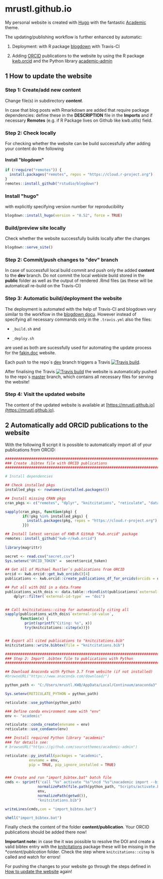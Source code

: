 # mrustl.github.io

My personal website is created with [Hugo](https://gohugo.io/) with the fantastic
[Academic](https://sourcethemes.com/academic/) theme. 

The updating/publishing workflow is further enhanced by automatic: 

1. Deployment: with R package [blogdown](https://github.com/rstudio/blogdown) 
with Travis-CI

2. Adding [ORCID](https://orcid.org/) publications to the website by using the R 
package [kwb.orcid](https://github.com/kwb-r/kwb.orcid) and the Python library 
[academic-admin](https://github.com/sourcethemes/academic-admin)


## 1 How to update the website

### Step 1: Create/add new content

Change file(s) in subdirectory ***content***.

In case that blog posts with Rmarkdown are added that require package dependencies:
define these in the **DESCRIPTION** file in the **Imports** and if necessary 
**Remotes** (e.g. if R Package lives on Github like kwb.utils) field.

### Step 2: Check locally

For checking whether the website can be build successfully after adding your 
content do the following

#### Install "blogdown"
```r
if (!require("remotes")) {
  install.packages("remotes", repos = "https://cloud.r-project.org")
}
remotes::install_github("rstudio/blogdown")
```
### Install "hugo" 

with explicitly specifying version number for reproducibility

```r
blogdown::install_hugo(version = "0.52", force = TRUE)
```

### Build/preview site locally

Check whether the website successfully builds locally after the changes

```r
blogdown::serve_site()
```

### Step 2: Commit/push changes to "dev" branch

In case of successfull local build commit and push only the added **content** 
to the **dev** branch. Do not commit the local webiste build stored in the 
**public** folder as well as the output of rendered .Rmd files (as these will 
be automaticall re-build on the Travis-CI)

### Step 3: Automatic build/deployment the website

The deployment is automated with the help of Travis-CI and blogdown very similar to 
the workflow in the [blogdown docu](https://bookdown.org/yihui/blogdown/travis-github.html). 
However instead of specifying all necessary commands only in the `.travis.yml` 
also the files: 

- `_build.sh` and 

- `_deploy.sh` 

are used as both are sucessfully used for automating the update process 
for the [fakin.doc](https://github.com/kwb-r/fakin.doc) website. 

Each push to the repo`s [dev](https://github.com/mrustl/mrustl.github.io/tree/dev) 
branch triggers a Travis [![Travis build](https://travis-ci.org/mrustl/mrustl.github.io.svg?branch=dev)](https://travis-ci.org/mrustl/mrustl.github.io). 

After finalising the Travis [![Travis build](https://travis-ci.org/mrustl/mrustl.github.io.svg?branch=dev)](https://travis-ci.org/mrustl/mrustl.github.io) the website is automatically pushed to the 
repo`s [master](https://github.com/mrustl/mrustl.github.io/tree/master) branch,
which contains all necessary files for serving the website!

### Step 4: Visit the updated website

The content of the updated website is available at [https://mrustl.github.io](https://mrustl.github.io).



## 2 Automatically add ORCID publications to the website

With the following R script it is possible to automatically import all of your 
publications from ORCID:


```r
###############################################################################
### Create .bibtex file with ORCID publications
###############################################################################

# Install dependencies

## Check installed pkgs
installed_pkgs <- rownames(installed.packages())

## Install missing CRAN pkgs
cran_pkgs <- c("remotes", "dplyr", "knitcitations", "reticulate", "data.table")

sapply(cran_pkgs, function(pkg) {
        if(!pkg %in% installed_pkgs) {
          install.packages(pkg, repos = "https://cloud.r-project.org")
        }})

## Install latest version of KWB-R GitHub "kwb.orcid" package
remotes::install_github("kwb-r/kwb.orcid")
  
library(magrittr)

secret <- read.csv("secret.csv")
Sys.setenv("ORCID_TOKEN" =  secret$orcid_token)

## Get all of Michael Rustler`s publications from ORCID
orcid <- kwb.orcid::get_kwb_orcids()[4]
publications <- kwb.orcid::create_publications_df_for_orcids(orcids = orcid)

## Put all with DOI in a data.frame 
publications_with_dois <- data.table::rbindlist(publications$`external-ids.external-id`) %>%  
    dplyr::filter(`external-id-type` == "doi")
  

## Call knitcitations::citep for automatically citing all
sapply(publications_with_dois$`external-id-value`, 
       function(x) {
         print(sprintf("Citing: %s", x))
         try(knitcitations::citep(x))})


## Export all cited publications to "knitcitations.bib"
knitcitations::write.bibtex(file = "knitcitations.bib")

###############################################################################
### Step 2: Import .bibtex file to publications with Python 
###############################################################################

## Download Anaconda with Python 3.7 from website (if not installed)
#browseURL("https://www.anaconda.com/download/")

python_path <- "C:/Users/mrustl.KWB/AppData/Local/Continuum/anaconda3"

Sys.setenv(RETICULATE_PYTHON = python_path)

reticulate::use_python(python_path)

### Define conda environment name with "env"
env <- "academic"

reticulate::conda_create(envname = env)
reticulate::use_condaenv(env)

### Install required Python library "academic" 
### for details see:
# browseURL("https://github.com/sourcethemes/academic-admin")

reticulate::py_install(packages = "academic", 
           envname = env, 
           pip = TRUE, pip_ignore_installed = TRUE) 


### Create and run "import_bibtex.bat" batch file
cmds <- sprintf('call "%s" activate "%s"\ncd "%s"\nacademic import --bibtex "%s"', 
               normalizePath(file.path(python_path, "Scripts/activate.bat")), 
               env,
               normalizePath(getwd()),
               "knitcitations.bib")

writeLines(cmds,con = "import_bibtex.bat")

shell("import_bibtex.bat")

```

Finally check the content of the folder **content/publication**. Your 
ORCID publications should be added there now! 

**Important note:** in case the it was possible to resolve the DOI and create a
valid bibtex entry with the
[knitcitations](https://github.com/cboettig/knitcitations) package these will be
missing in the **content/publication* folder. Check the step where
`knitcitations::citep` is called and watch for errors!

For pushing the changes to your website go through the steps defined in 
[How to update the website](#1-how-to-update-the-website) again!
